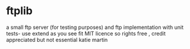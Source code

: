 ftplib
======

a small ftp server (for testing purposes) and ftp implementation with unit tests- use
extend as you see fit MIT licence so rights free , credit appreciated but not essential 
katie martin
